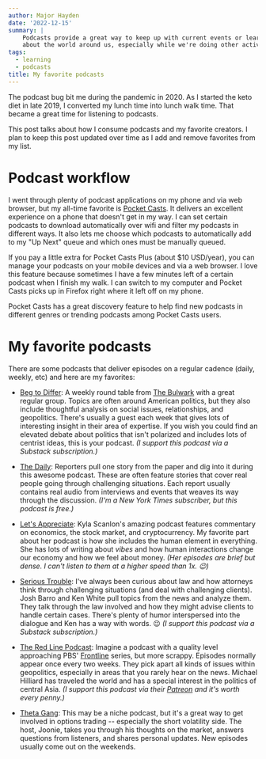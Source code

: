 ```yaml
---
author: Major Hayden
date: '2022-12-15'
summary: |
    Podcasts provide a great way to keep up with current events or learn more
    about the world around us, especially while we're doing other activities. 🎧
tags:
  - learning
  - podcasts
title: My favorite podcasts
---
```


The podcast bug bit me during the pandemic in 2020.
As I started the keto diet in late 2019, I converted my lunch time into lunch walk time.
That became a great time for listening to podcasts.

This post talks about how I consume podcasts and my favorite creators.
I plan to keep this post updated over time as I add and remove favorites from my list.

# Podcast workflow

I went through plenty of podcast applications on my phone and via web browser, but my all-time favorite is [Pocket Casts](https://pocketcasts.com/).
It delivers an excellent experience on a phone that doesn't get in my way.
I can set certain podcasts to download automatically over wifi and filter my podcasts in different ways.
It also lets me choose which podcasts to automatically add to my "Up Next" queue and which ones must be manually queued.

If you pay a little extra for Pocket Casts Plus (about $10 USD/year), you can manage your podcasts on your mobile devices and via a web browser.
I love this feature because sometimes I have a few minutes left of a certain podcast when I finish my walk.
I can switch to my computer and Pocket Casts picks up in Firefox right where it left off on my phone.

Pocket Casts has a great discovery feature to help find new podcasts in different genres or trending podcasts among Pocket Casts users.

# My favorite podcasts

There are some podcasts that deliver episodes on a regular cadence (daily, weekly, etc) and here are my favorites:

* [Beg to Differ](https://www.thebulwark.com/podcast/beg-to-differ/):
  A weekly round table from [The Bulwark](https://www.thebulwark.com) with a great regular group.
  Topics are often around American politics, but they also include thoughtful analysis on social issues, relationships, and geopolitics.
  There's usually a guest each week that gives lots of interesting insight in their area of expertise.
  If you wish you could find an elevated debate about politics that isn't polarized and includes lots of centrist ideas, this is your podcast.
  _(I support this podcast via a Substack subscription.)_

* [The Daily](https://www.nytimes.com/column/the-daily):
  Reporters pull one story from the paper and dig into it during this awesome podcast.
  These are often feature stories that cover real people going through challenging situations.
  Each report usually contains real audio from interviews and events that weaves its way through the discussion.
  _(I'm a New York Times subscriber, but this podcast is free.)_

* [Let's Appreciate](https://kylascanlon.com/):
  Kyla Scanlon's amazing podcast features commentary on economics, the stock market, and cryptocurrency.
  My favorite part about her podcast is how she includes the human element in everything.
  She has lots of writing about _vibes_ and how human interactions change our economy and how we feel about money.
  _(Her episodes are brief but dense.
  I can't listen to them at a higher speed than 1x. 😉)_

* [Serious Trouble](https://www.serioustrouble.show/):
  I've always been curious about law and how attorneys think through challenging situations (and deal with challenging clients).
  Josh Barro and Ken White pull topics from the news and analyze them.
  They talk through the law involved and how they might advise clients to handle certain cases.
  There's plenty of humor interspersed into the dialogue and Ken has a way with words. 😉
  _(I support this podcast via a Substack subscription.)_

* [The Red Line Podcast](https://www.theredlinepodcast.com):
  Imagine a podcast with a quality level approaching PBS' [Frontline](https://www.pbs.org/wgbh/frontline/) series, but more scrappy.
  Episodes normally appear once every two weeks.
  They pick apart all kinds of issues within geopolitics, especially in areas that you rarely hear on the news.
  Michael Hilliard has traveled the world and has a special interest in the politics of central Asia.
  _(I support this podcast via their [Patreon](https://www.patreon.com/theredlinepodcast) and it's worth every penny.)_

* [Theta Gang](https://rss.com/podcasts/thetagang):
  This may be a niche podcast, but it's a great way to get involved in options trading -- especially the short volatility side.
  The host, Joonie, takes you through his thoughts on the market, answers questions from listeners, and shares personal updates.
  New episodes usually come out on the weekends.

